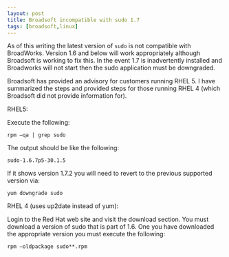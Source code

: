 ```yaml
---
layout: post
title: Broadsoft incompatible with sudo 1.7
tags: [broadsoft,linux]
---
```

As of this writing the latest version of `sudo` is not compatible with BroadWorks.  Version 1.6 and below will work appropriately although Broadsoft is working to fix this.  In the event 1.7 is inadvertently installed and Broadworks will not start then the sudo application must be downgraded.
<!--more-->

Broadsoft has provided an advisory for customers running RHEL 5.  I have summarized the steps and provided steps for those running RHEL 4 (which Broadsoft did not provide information for).

RHEL5:

Execute the following: 

```
rpm –qa | grep sudo
```

The output should be like the following: 

```
sudo-1.6.7p5-30.1.5
```

If it shows version 1.7.2 you will need to revert to the previous supported version via: 

```
yum downgrade sudo
```

RHEL 4 (uses up2date instead of yum):

Login to the Red Hat web site and visit the download section.  You must download a version of sudo that is part of 1.6. One you have downloaded the appropriate version you must execute the following:

```
rpm –oldpackage sudo**.rpm
```